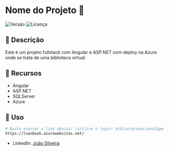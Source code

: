 # Nome do Projeto 🚀

![Versão](https://img.shields.io/badge/version-1.0.0-blue)
![Licença](https://img.shields.io/badge/license-MIT-green)

## 📝 Descrição

Este é um projeto fullstack com Angular e ASP.NET com deploy na Azure onde se trata de uma biblioteca virtual.

## 🎯 Recursos

- Angular
- ASP.NET
- SQLServer
- Azure

## 🚀 Uso

```bash
# Basta acessar o link abaixo! (utilize o login: bibliotecanacional@gmail.com | password: Senha#123)
https://loanbook.azurewebsites.net/
```

- LinkedIn: [João Silveira](https://www.linkedin.com/in/this-joao/)
